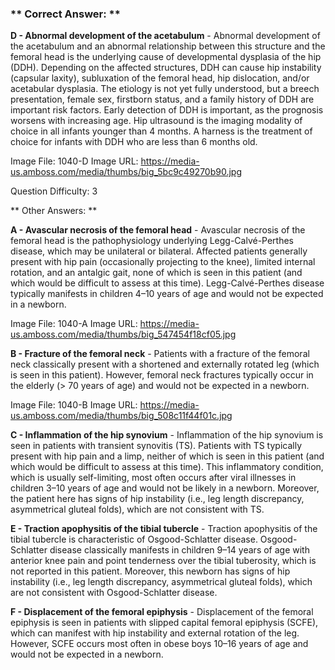 ### ** Correct Answer: **

**D - Abnormal development of the acetabulum** - Abnormal development of the acetabulum and an abnormal relationship between this structure and the femoral head is the underlying cause of developmental dysplasia of the hip (DDH). Depending on the affected structures, DDH can cause hip instability (capsular laxity), subluxation of the femoral head, hip dislocation, and/or acetabular dysplasia. The etiology is not yet fully understood, but a breech presentation, female sex, firstborn status, and a family history of DDH are important risk factors. Early detection of DDH is important, as the prognosis worsens with increasing age. Hip ultrasound is the imaging modality of choice in all infants younger than 4 months. A harness is the treatment of choice for infants with DDH who are less than 6 months old.

Image File: 1040-D
Image URL: https://media-us.amboss.com/media/thumbs/big_5bc9c49270b90.jpg

Question Difficulty: 3

** Other Answers: **

**A - Avascular necrosis of the femoral head** - Avascular necrosis of the femoral head is the pathophysiology underlying Legg-Calvé-Perthes disease, which may be unilateral or bilateral. Affected patients generally present with hip pain (occasionally projecting to the knee), limited internal rotation, and an antalgic gait, none of which is seen in this patient (and which would be difficult to assess at this time). Legg-Calvé-Perthes disease typically manifests in children 4–10 years of age and would not be expected in a newborn.

Image File: 1040-A
Image URL: https://media-us.amboss.com/media/thumbs/big_547454f18cf05.jpg

**B - Fracture of the femoral neck** - Patients with a fracture of the femoral neck classically present with a shortened and externally rotated leg (which is seen in this patient). However, femoral neck fractures typically occur in the elderly (> 70 years of age) and would not be expected in a newborn.

Image File: 1040-B
Image URL: https://media-us.amboss.com/media/thumbs/big_508c11f44f01c.jpg

**C - Inflammation of the hip synovium** - Inflammation of the hip synovium is seen in patients with transient synovitis (TS). Patients with TS typically present with hip pain and a limp, neither of which is seen in this patient (and which would be difficult to assess at this time). This inflammatory condition, which is usually self-limiting, most often occurs after viral illnesses in children 3–10 years of age and would not be likely in a newborn. Moreover, the patient here has signs of hip instability (i.e., leg length discrepancy, asymmetrical gluteal folds), which are not consistent with TS.

**E - Traction apophysitis of the tibial tubercle** - Traction apophysitis of the tibial tubercle is characteristic of Osgood-Schlatter disease. Osgood-Schlatter disease classically manifests in children 9–14 years of age with anterior knee pain and point tenderness over the tibial tuberosity, which is not reported in this patient. Moreover, this newborn has signs of hip instability (i.e., leg length discrepancy, asymmetrical gluteal folds), which are not consistent with Osgood-Schlatter disease.

**F - Displacement of the femoral epiphysis** - Displacement of the femoral epiphysis is seen in patients with slipped capital femoral epiphysis (SCFE), which can manifest with hip instability and external rotation of the leg. However, SCFE occurs most often in obese boys 10–16 years of age and would not be expected in a newborn.

